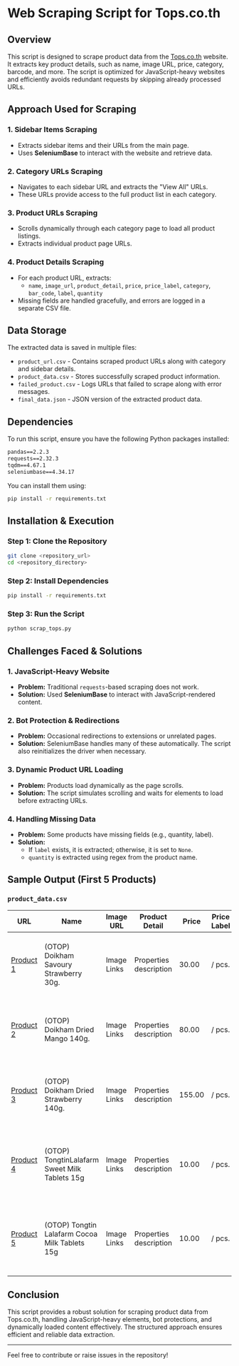 # Web Scraping Script for Tops.co.th

## Overview
This script is designed to scrape product data from the [Tops.co.th](https://www.tops.co.th) website. It extracts key product details, such as name, image URL, price, category, barcode, and more. The script is optimized for JavaScript-heavy websites and efficiently avoids redundant requests by skipping already processed URLs.

## Approach Used for Scraping
### 1. **Sidebar Items Scraping**
- Extracts sidebar items and their URLs from the main page.
- Uses **SeleniumBase** to interact with the website and retrieve data.

### 2. **Category URLs Scraping**
- Navigates to each sidebar URL and extracts the "View All" URLs.
- These URLs provide access to the full product list in each category.

### 3. **Product URLs Scraping**
- Scrolls dynamically through each category page to load all product listings.
- Extracts individual product page URLs.

### 4. **Product Details Scraping**
- For each product URL, extracts:
  - `name`, `image_url`, `product_detail`, `price`, `price_label`, `category`, `bar_code`, `label`, `quantity`
- Missing fields are handled gracefully, and errors are logged in a separate CSV file.

## Data Storage
The extracted data is saved in multiple files:
- `product_url.csv` - Contains scraped product URLs along with category and sidebar details.
- `product_data.csv` - Stores successfully scraped product information.
- `failed_product.csv` - Logs URLs that failed to scrape along with error messages.
- `final_data.json` - JSON version of the extracted product data.

## Dependencies
To run this script, ensure you have the following Python packages installed:

```txt
pandas==2.2.3
requests==2.32.3
tqdm==4.67.1
seleniumbase==4.34.17
```

You can install them using:

```bash
pip install -r requirements.txt
```

## Installation & Execution
### Step 1: Clone the Repository
```bash
git clone <repository_url>
cd <repository_directory>
```

### Step 2: Install Dependencies
```bash
pip install -r requirements.txt
```

### Step 3: Run the Script
```bash
python scrap_tops.py
```

## Challenges Faced & Solutions
### 1. **JavaScript-Heavy Website**
- **Problem:** Traditional `requests`-based scraping does not work.
- **Solution:** Used **SeleniumBase** to interact with JavaScript-rendered content.

### 2. **Bot Protection & Redirections**
- **Problem:** Occasional redirections to extensions or unrelated pages.
- **Solution:** SeleniumBase handles many of these automatically. The script also reinitializes the driver when necessary.

### 3. **Dynamic Product URL Loading**
- **Problem:** Products load dynamically as the page scrolls.
- **Solution:** The script simulates scrolling and waits for elements to load before extracting URLs.

### 4. **Handling Missing Data**
- **Problem:** Some products have missing fields (e.g., quantity, label).
- **Solution:**
  - If `label` exists, it is extracted; otherwise, it is set to `None`.
  - `quantity` is extracted using regex from the product name.


## Sample Output (First 5 Products)

### `product_data.csv`
| URL | Name | Image URL | Product Detail | Price | Price Label | Category | Barcode | Label | Quantity |
|---|---|---|---|---|---|---|---|---|---|
| [Product 1](https://www.tops.co.th/en/otop-doikham-savoury-strawberry-30g-8850773551115) | (OTOP) Doikham Savoury Strawberry 30g. | Image Links | Properties description | 30.00 | / pcs. | Snacks & Desserts /// Nuts & Dried Fruit /// Dried Fruit | SKU 8850773551115 | OTOP Product | 30g |
| [Product 2](https://www.tops.co.th/en/otop-doikham-dried-mango-140g-8850773550262) | (OTOP) Doikham Dried Mango 140g. | Image Links | Properties description | 80.00 | / pcs. | Snacks & Desserts /// Nuts & Dried Fruit /// Dried Fruit | SKU 8850773550262 | OTOP Product | 140g |
| [Product 3](https://www.tops.co.th/en/otop-doikham-dried-strawberry-140g-8850773550279) | (OTOP) Doikham Dried Strawberry 140g. | Image Links | Properties description | 155.00 | / pcs. | Snacks & Desserts /// Nuts & Dried Fruit /// Dried Fruit | SKU 8850773550279 | OTOP Product | 140g |
| [Product 4](https://www.tops.co.th/en/otop-tongtinlalafarm-sweet-milk-tablets-15g-8857124514072) | (OTOP) TongtinLalafarm Sweet Milk Tablets 15g | Image Links | Properties description | 10.00 | / pcs. | Snacks & Desserts /// Candies & Chewing Gum /// Children's Candies | SKU 8857124514072 | OTOP Product | 15g |
| [Product 5](https://www.tops.co.th/en/otop-tongtin-lalafarm-cocoa-milk-tablets-15g-8859639300102) | (OTOP) Tongtin Lalafarm Cocoa Milk Tablets 15g | Image Links | Properties description | 10.00 | / pcs. | Snacks & Desserts /// Candies & Chewing Gum /// Children's Candies | SKU 8859639300102 | OTOP Product | 15g |

## Conclusion
This script provides a robust solution for scraping product data from Tops.co.th, handling JavaScript-heavy elements, bot protections, and dynamically loaded content effectively. The structured approach ensures efficient and reliable data extraction.

---

Feel free to contribute or raise issues in the repository!

